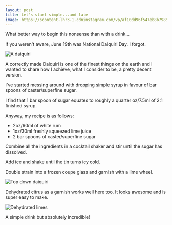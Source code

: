 ```yaml
---
layout: post
title: Let's start simple...and late
image: https://scontent-lhr3-1.cdninstagram.com/vp/af10dd96f547eb8b7985f471b91d1c65/5BD19A95/t51.2885-15/e35/21819913_130886427539636_4225662294962470912_n.jpg
---
```


What better way to begin this nonsense than with a drink...

If you weren't aware, June 19th was National Daiquiri Day. I forgot.

![A daiquiri](https://scontent-lhr3-1.cdninstagram.com/vp/af10dd96f547eb8b7985f471b91d1c65/5BD19A95/t51.2885-15/e35/21819913_130886427539636_4225662294962470912_n.jpg)

A correctly made Daiquiri is one of the finest things on the earth and I wanted to share how I achieve, what I consider to be, a pretty decent version.

I've started messing around with dropping simple syrup in favour of bar spoons of caster/superfine sugar.

I find that 1 bar spoon of sugar equates to roughly a quarter oz/7.5ml of 2:1 finished syrup.

Anyway, my recipe is as follows:

* 2oz/60ml of white rum
* 1oz/30ml freshly squeezed lime juice
* 2 bar spoons of caster/superfine sugar

Combine all the ingredients in a cocktail shaker and stir until the sugar has dissolved.

Add ice and shake until the tin turns icy cold.

Double strain into a frozen coupe glass and garnish with a lime wheel.

![Top down daiquiri](https://scontent-lhr3-1.cdninstagram.com/vp/763e4c30804e30b30bd9cbd7305ba1cd/5BE77F45/t51.2885-15/e35/21827401_292322271251227_6784713391714861056_n.jpg)

Dehydrated citrus as a garnish works well here too. It looks awesome and is super easy to make.

![Dehydrated limes](http://tribecacitizen.com/wp-content/uploads/2014/11/Da-Claudio-dehydrated-limes.jpg)

A simple drink but absolutely incredible!
